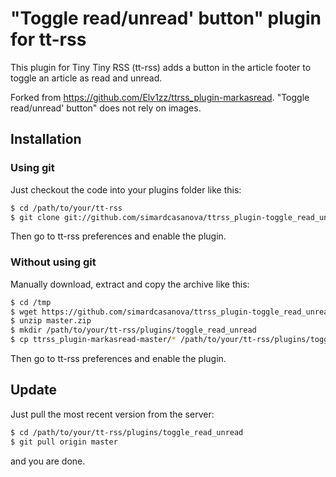 # "Toggle read/unread' button" plugin for tt-rss

This plugin for Tiny Tiny RSS (tt-rss) adds a button in the article footer to toggle an article as read and unread.

Forked from https://github.com/Elv1zz/ttrss_plugin-markasread. "Toggle read/unread' button" does not rely on images.

## Installation

### Using git

Just checkout the code into your plugins folder like this:

```sh
$ cd /path/to/your/tt-rss
$ git clone git://github.com/simardcasanova/ttrss_plugin-toggle_read_unread plugins/toggle_read_unread
```

Then go to tt-rss preferences and enable the plugin.

### Without using git
Manually download, extract and copy the archive like this:
```sh
$ cd /tmp
$ wget https://github.com/simardcasanova/ttrss_plugin-toggle_read_unread/archive/master.zip
$ unzip master.zip
$ mkdir /path/to/your/tt-rss/plugins/toggle_read_unread
$ cp ttrss_plugin-markasread-master/* /path/to/your/tt-rss/plugins/toggle_read_unread
```

Then go to tt-rss preferences and enable the plugin.

## Update

Just pull the most recent version from the server:

```sh
$ cd /path/to/your/tt-rss/plugins/toggle_read_unread
$ git pull origin master
```

and you are done. 
